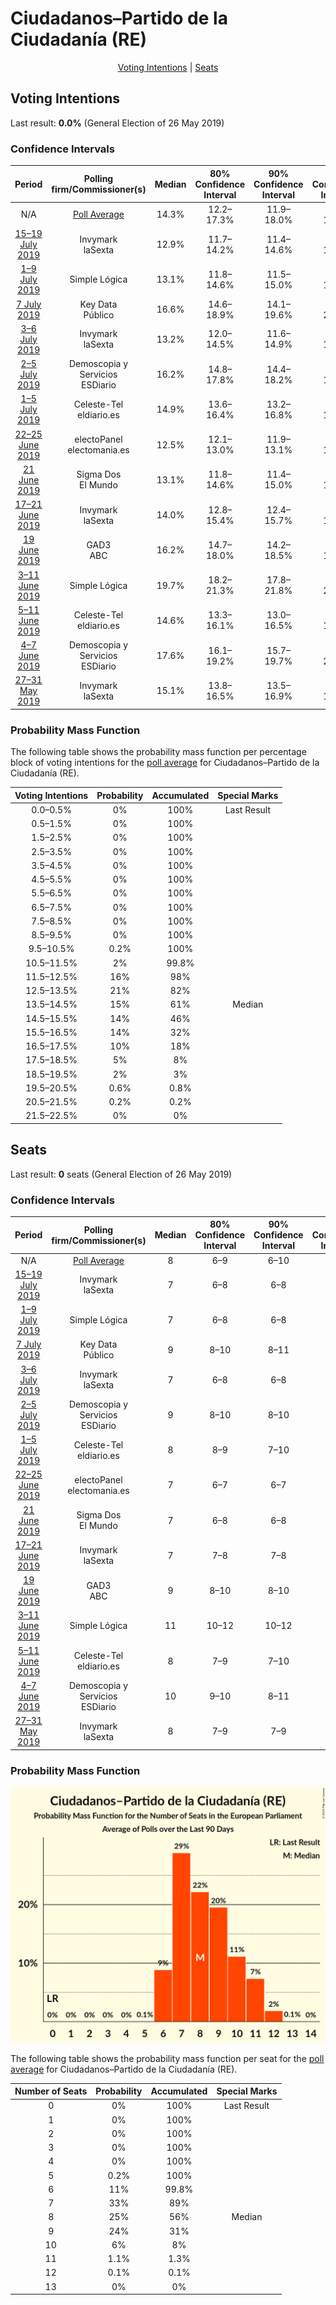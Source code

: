 # Ciudadanos–Partido de la Ciudadanía (RE)

<p align="center"><a href="#voting-intentions">Voting Intentions</a> | <a href="#seats">Seats</a></p>

## Voting Intentions

Last result: **0.0%** (General Election of 26 May 2019)

### Confidence Intervals

| Period     | Polling firm/Commissioner(s) | Median | 80% Confidence Interval | 90% Confidence Interval | 95% Confidence Interval | 99% Confidence Interval |
|:----------:|:----------------:|:-----------:|:-----------------------:|:-----------------------:|:-----------------------:|:-----------------------:|
| N/A | [Poll Average](average.html) | 14.3% | 12.2–17.3% | 11.9–18.0% | 11.6–18.6% | 10.9–19.9% |
| [15–19 July 2019](2019-07-19-Invymark.html) | Invymark <br> laSexta | 12.9% | 11.7–14.2% | 11.4–14.6% | 11.1–14.9% | 10.6–15.6% |
| [1–9 July 2019](2019-07-09-SimpleLógica.html) | Simple Lógica | 13.1% | 11.8–14.6% | 11.5–15.0% | 11.2–15.3% | 10.6–16.0% |
| [7 July 2019](2019-07-07-KeyData.html) | Key Data <br> Público | 16.6% | 14.6–18.9% | 14.1–19.6% | 13.6–20.1% | 12.7–21.3% |
| [3–6 July 2019](2019-07-06-Invymark.html) | Invymark <br> laSexta | 13.2% | 12.0–14.5% | 11.6–14.9% | 11.4–15.2% | 10.8–15.9% |
| [2–5 July 2019](2019-07-05-DemoscopiayServicios.html) | Demoscopia y Servicios <br> ESDiario | 16.2% | 14.8–17.8% | 14.4–18.2% | 14.0–18.6% | 13.4–19.4% |
| [1–5 July 2019](2019-07-05-Celeste-Tel.html) | Celeste-Tel <br> eldiario.es | 14.9% | 13.6–16.4% | 13.2–16.8% | 12.9–17.1% | 12.3–17.9% |
| [22–25 June 2019](2019-06-25-electoPanel.html) | electoPanel <br> electomania.es | 12.5% | 12.1–13.0% | 11.9–13.1% | 11.8–13.2% | 11.6–13.4% |
| [21 June 2019](2019-06-21-SigmaDos.html) | Sigma Dos <br> El Mundo | 13.1% | 11.8–14.6% | 11.4–15.0% | 11.1–15.3% | 10.6–16.1% |
| [17–21 June 2019](2019-06-21-Invymark.html) | Invymark <br> laSexta | 14.0% | 12.8–15.4% | 12.4–15.7% | 12.1–16.1% | 11.6–16.8% |
| [19 June 2019](2019-06-19-GAD3.html) | GAD3 <br> ABC | 16.2% | 14.7–18.0% | 14.2–18.5% | 13.9–19.0% | 13.1–19.9% |
| [3–11 June 2019](2019-06-11-SimpleLógica.html) | Simple Lógica | 19.7% | 18.2–21.3% | 17.8–21.8% | 17.5–22.2% | 16.8–23.0% |
| [5–11 June 2019](2019-06-11-Celeste-Tel.html) | Celeste-Tel <br> eldiario.es | 14.6% | 13.3–16.1% | 13.0–16.5% | 12.7–16.9% | 12.1–17.6% |
| [4–7 June 2019](2019-06-07-DemoscopiayServicios.html) | Demoscopia y Servicios <br> ESDiario | 17.6% | 16.1–19.2% | 15.7–19.7% | 15.4–20.1% | 14.7–20.9% |
| [27–31 May 2019](2019-05-31-Invymark.html) | Invymark <br> laSexta | 15.1% | 13.8–16.5% | 13.5–16.9% | 13.2–17.2% | 12.6–17.9% |

### Probability Mass Function

The following table shows the probability mass function per percentage block of voting intentions for the [poll average](average.html) for Ciudadanos–Partido de la Ciudadanía (RE).

| Voting Intentions | Probability | Accumulated | Special Marks |
|:-----------------:|:-----------:|:-----------:|:-------------:|
| 0.0–0.5% | 0% | 100% | Last Result |
| 0.5–1.5% | 0% | 100% |  |
| 1.5–2.5% | 0% | 100% |  |
| 2.5–3.5% | 0% | 100% |  |
| 3.5–4.5% | 0% | 100% |  |
| 4.5–5.5% | 0% | 100% |  |
| 5.5–6.5% | 0% | 100% |  |
| 6.5–7.5% | 0% | 100% |  |
| 7.5–8.5% | 0% | 100% |  |
| 8.5–9.5% | 0% | 100% |  |
| 9.5–10.5% | 0.2% | 100% |  |
| 10.5–11.5% | 2% | 99.8% |  |
| 11.5–12.5% | 16% | 98% |  |
| 12.5–13.5% | 21% | 82% |  |
| 13.5–14.5% | 15% | 61% | Median |
| 14.5–15.5% | 14% | 46% |  |
| 15.5–16.5% | 14% | 32% |  |
| 16.5–17.5% | 10% | 18% |  |
| 17.5–18.5% | 5% | 8% |  |
| 18.5–19.5% | 2% | 3% |  |
| 19.5–20.5% | 0.6% | 0.8% |  |
| 20.5–21.5% | 0.2% | 0.2% |  |
| 21.5–22.5% | 0% | 0% |  |


## Seats

Last result: **0** seats (General Election of 26 May 2019)

### Confidence Intervals

| Period     | Polling firm/Commissioner(s) | Median | 80% Confidence Interval | 90% Confidence Interval | 95% Confidence Interval | 99% Confidence Interval |
|:----------:|:----------------:|:------:|:-----------------------:|:-----------------------:|:-----------------------:|:-----------------------:|
| N/A | [Poll Average](average.html) | 8 | 6–9 | 6–10 | 6–10 | 6–11 |
| [15–19 July 2019](2019-07-19-Invymark.html) | Invymark <br> laSexta | 7 | 6–8 | 6–8 | 6–8 | 6–8 |
| [1–9 July 2019](2019-07-09-SimpleLógica.html) | Simple Lógica | 7 | 6–8 | 6–8 | 6–8 | 5–8 |
| [7 July 2019](2019-07-07-KeyData.html) | Key Data <br> Público | 9 | 8–10 | 8–11 | 7–11 | 7–12 |
| [3–6 July 2019](2019-07-06-Invymark.html) | Invymark <br> laSexta | 7 | 6–8 | 6–8 | 6–8 | 6–9 |
| [2–5 July 2019](2019-07-05-DemoscopiayServicios.html) | Demoscopia y Servicios <br> ESDiario | 9 | 8–10 | 8–10 | 7–10 | 7–10 |
| [1–5 July 2019](2019-07-05-Celeste-Tel.html) | Celeste-Tel <br> eldiario.es | 8 | 8–9 | 7–10 | 7–10 | 7–10 |
| [22–25 June 2019](2019-06-25-electoPanel.html) | electoPanel <br> electomania.es | 7 | 6–7 | 6–7 | 6–7 | 6–7 |
| [21 June 2019](2019-06-21-SigmaDos.html) | Sigma Dos <br> El Mundo | 7 | 6–8 | 6–8 | 6–8 | 6–9 |
| [17–21 June 2019](2019-06-21-Invymark.html) | Invymark <br> laSexta | 7 | 7–8 | 7–8 | 6–9 | 6–9 |
| [19 June 2019](2019-06-19-GAD3.html) | GAD3 <br> ABC | 9 | 8–10 | 8–10 | 7–10 | 7–11 |
| [3–11 June 2019](2019-06-11-SimpleLógica.html) | Simple Lógica | 11 | 10–12 | 10–12 | 9–12 | 9–13 |
| [5–11 June 2019](2019-06-11-Celeste-Tel.html) | Celeste-Tel <br> eldiario.es | 8 | 7–9 | 7–10 | 7–10 | 7–10 |
| [4–7 June 2019](2019-06-07-DemoscopiayServicios.html) | Demoscopia y Servicios <br> ESDiario | 10 | 9–10 | 8–11 | 8–11 | 8–11 |
| [27–31 May 2019](2019-05-31-Invymark.html) | Invymark <br> laSexta | 8 | 7–9 | 7–9 | 7–9 | 7–10 |

### Probability Mass Function

![Graph with seats probability mass function not yet produced](average-seats-pmf-ciudadanos–partidodelaciudadaníare.png "Seats Probability Mass Function")

The following table shows the probability mass function per seat for the [poll average](average.html) for Ciudadanos–Partido de la Ciudadanía (RE).

| Number of Seats | Probability | Accumulated | Special Marks |
|:---------------:|:-----------:|:-----------:|:-------------:|
| 0 | 0% | 100% | Last Result |
| 1 | 0% | 100% |  |
| 2 | 0% | 100% |  |
| 3 | 0% | 100% |  |
| 4 | 0% | 100% |  |
| 5 | 0.2% | 100% |  |
| 6 | 11% | 99.8% |  |
| 7 | 33% | 89% |  |
| 8 | 25% | 56% | Median |
| 9 | 24% | 31% |  |
| 10 | 6% | 8% |  |
| 11 | 1.1% | 1.3% |  |
| 12 | 0.1% | 0.1% |  |
| 13 | 0% | 0% |  |



